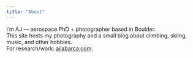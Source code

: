 ```yaml
---
title: "About"
---
```


I’m AJ — aerospace PhD + photographer based in Boulder.  
This site hosts my photography and a small blog about climbing, skiing, music, and other hobbies.  
For research/work: [ajlabarca.com](https://ajlabarca.com).
